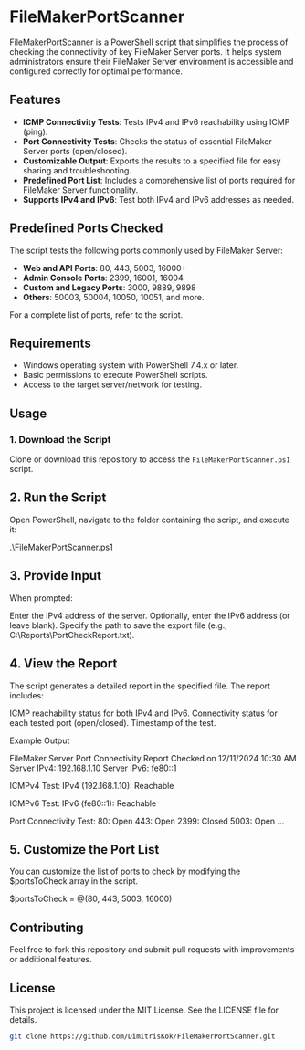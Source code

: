 # FileMakerPortScanner

FileMakerPortScanner is a PowerShell script that simplifies the process of checking the connectivity of key FileMaker Server ports. It helps system administrators ensure their FileMaker Server environment is accessible and configured correctly for optimal performance.

## Features

- **ICMP Connectivity Tests**: Tests IPv4 and IPv6 reachability using ICMP (ping).
- **Port Connectivity Tests**: Checks the status of essential FileMaker Server ports (open/closed).
- **Customizable Output**: Exports the results to a specified file for easy sharing and troubleshooting.
- **Predefined Port List**: Includes a comprehensive list of ports required for FileMaker Server functionality.
- **Supports IPv4 and IPv6**: Test both IPv4 and IPv6 addresses as needed.

## Predefined Ports Checked

The script tests the following ports commonly used by FileMaker Server:

- **Web and API Ports**: 80, 443, 5003, 16000+
- **Admin Console Ports**: 2399, 16001, 16004
- **Custom and Legacy Ports**: 3000, 9889, 9898
- **Others**: 50003, 50004, 10050, 10051, and more.

For a complete list of ports, refer to the script.

## Requirements

- Windows operating system with PowerShell 7.4.x or later.
- Basic permissions to execute PowerShell scripts.
- Access to the target server/network for testing.

## Usage

### 1. Download the Script

Clone or download this repository to access the `FileMakerPortScanner.ps1` script.
## 2. Run the Script
Open PowerShell, navigate to the folder containing the script, and execute it:

.\FileMakerPortScanner.ps1
## 3. Provide Input
When prompted:

Enter the IPv4 address of the server.
Optionally, enter the IPv6 address (or leave blank).
Specify the path to save the export file (e.g., C:\Reports\PortCheckReport.txt).
## 4. View the Report
The script generates a detailed report in the specified file. The report includes:

ICMP reachability status for both IPv4 and IPv6.
Connectivity status for each tested port (open/closed).
Timestamp of the test.

Example Output

FileMaker Server Port Connectivity Report
Checked on 12/11/2024 10:30 AM
Server IPv4: 192.168.1.10
Server IPv6: fe80::1

ICMPv4 Test:
IPv4 (192.168.1.10): Reachable

ICMPv6 Test:
IPv6 (fe80::1): Reachable

Port Connectivity Test:
80: Open
443: Open
2399: Closed
5003: Open
...
## 5. Customize the Port List
You can customize the list of ports to check by modifying the $portsToCheck array in the script.

$portsToCheck = @(80, 443, 5003, 16000)
## Contributing
Feel free to fork this repository and submit pull requests with improvements or additional features.

## License
This project is licensed under the MIT License. See the LICENSE file for details.

```bash
git clone https://github.com/DimitrisKok/FileMakerPortScanner.git


